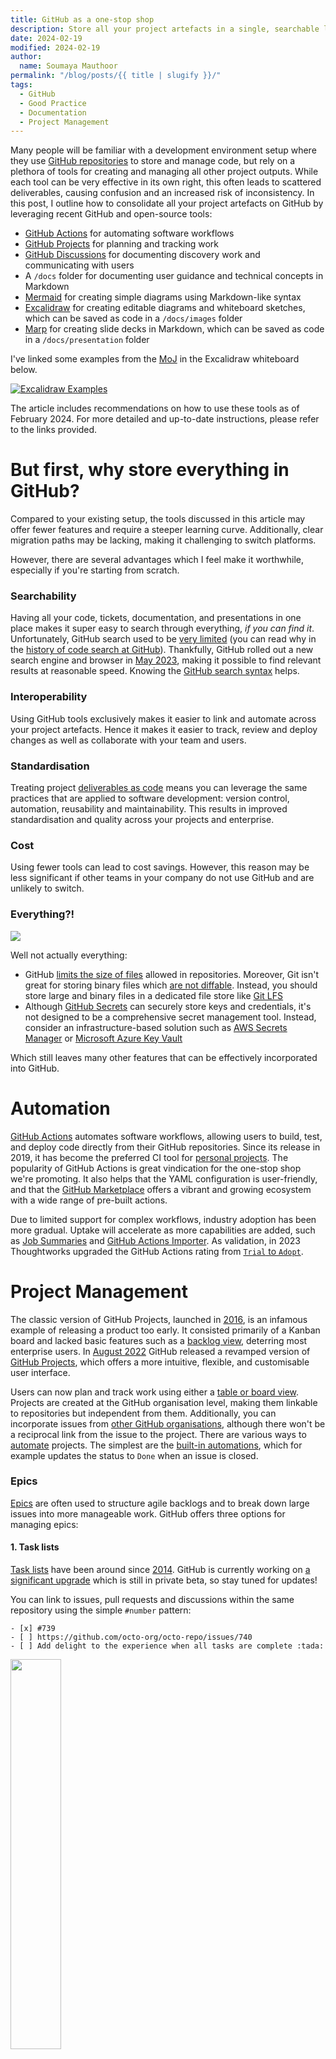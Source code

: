 ```yaml
---
title: GitHub as a one-stop shop
description: Store all your project artefacts in a single, searchable location on GitHub
date: 2024-02-19
modified: 2024-02-19
author:
  name: Soumaya Mauthoor
permalink: "/blog/posts/{{ title | slugify }}/"
tags:
  - GitHub
  - Good Practice
  - Documentation
  - Project Management
---
```


Many people will be familiar with a development environment setup where they use [GitHub repositories](https://docs.github.com/en/repositories/creating-and-managing-repositories/quickstart-for-repositories) to store and manage code, but rely on a plethora of tools for creating and managing all other project outputs. While each tool can be very effective in its own right, this often leads to scattered deliverables, causing confusion and an increased risk of inconsistency. In this post, I outline how to consolidate all your project artefacts on GitHub by leveraging recent GitHub and open-source tools:

- [GitHub Actions](https://docs.github.com/en/actions) for automating software workflows
- [GitHub Projects](https://docs.github.com/en/issues/planning-and-tracking-with-projects/learning-about-projects/about-projects) for planning and tracking work
- [GitHub Discussions](https://docs.github.com/en/discussions) for documenting discovery work and communicating with users
- A `/docs` folder for documenting user guidance and technical concepts in Markdown
- [Mermaid](https://docs.github.com/en/get-started/writing-on-github/working-with-advanced-formatting/creating-diagrams) for creating simple diagrams using Markdown-like syntax
- [Excalidraw](https://excalidraw.com/) for creating editable diagrams and whiteboard sketches, which can be saved as code in a `/docs/images` folder
- [Marp](https://marp.app/) for creating slide decks in Markdown, which can be saved as code in a `/docs/presentation` folder

I've linked some examples from the [MoJ](https://mojdigital.blog.gov.uk/) in the Excalidraw whiteboard below.

[![Excalidraw Examples](images/github-one-stop-shop.excalidraw.png)](https://excalidraw.com/#url=https://raw.githubusercontent.com/ministryofjustice/data-and-analytics-engineering/add-github-blog/src/content/blog/posts/images/github-one-stop-shop.excalidraw.png)

The article includes recommendations on how to use these tools as of February 2024. For more detailed and up-to-date instructions, please refer to the links provided.

# But first, why store everything in GitHub?

Compared to your existing setup, the tools discussed in this article may offer fewer features and require a steeper learning curve. Additionally, clear migration paths may be lacking, making it challenging to switch platforms.

However, there are several advantages which I feel make it worthwhile, especially if you're starting from scratch.

### Searchability

Having all your code, tickets, documentation, and presentations in one place makes it super easy to search through everything, *if you can find it*. Unfortunately, GitHub search used to be [very limited](https://github.com/isaacs/github/issues/908) (you can read why in the [history of code search at GitHub](https://github.blog/2021-12-15-a-brief-history-of-code-search-at-github/)). Thankfully, GitHub rolled out a new search engine and browser in [May 2023](https://github.blog/2023-05-08-github-code-search-is-generally-available/), making it possible to find relevant results at reasonable speed. Knowing the [GitHub search syntax](https://docs.github.com/en/search-github/getting-started-with-searching-on-github/understanding-the-search-syntax) helps.

### Interoperability

Using GitHub tools exclusively makes it easier to link and automate across your project artefacts. Hence it makes it easier to track, review and deploy changes as well as collaborate with your team and users.

### Standardisation

Treating project [deliverables as code](https://thenewstack.io/why-docs-as-code-should-be-part-of-your-dev-cycle/) means you can leverage the same practices that are applied to software development: version control, automation, reusability and maintainability. This results in improved standardisation and quality across your projects and enterprise.

### Cost

Using fewer tools can lead to cost savings. However, this reason may be less significant if other teams in your company do not use GitHub and are unlikely to switch.

### Everything?!

![](https://media.giphy.com/media/v1.Y2lkPTc5MGI3NjExNXBreDNwZWtlZzdhNWRkbWZ3aGl6dGhlbTJ2ZTczZTV0dnh6cWEwMiZlcD12MV9pbnRlcm5hbF9naWZfYnlfaWQmY3Q9Zw/N63fPtiPhkBdS/giphy.gif)

Well not actually everything:

- GitHub [limits the size of files](https://docs.github.com/en/repositories/working-with-files/managing-large-files/about-large-files-on-github) allowed in repositories. Moreover, Git isn't great for storing binary files which [are not diffable](https://opensource.com/life/16/8/how-manage-binary-blobs-git-part-7). Instead, you should store large and binary files in a dedicated file store like [Git LFS](https://docs.github.com/en/repositories/working-with-files/managing-large-files/about-git-large-file-storage)
- Although [GitHub Secrets](https://docs.github.com/en/actions/security-guides/using-secrets-in-github-actions) can securely store keys and credentials, it's not designed to be a comprehensive secret management tool. Instead, consider an infrastructure-based solution such as [AWS Secrets Manager](https://docs.aws.amazon.com/secretsmanager/latest/userguide/intro.html) or [Microsoft Azure Key Vault](https://azure.microsoft.com/en-gb/products/key-vault/)

Which still leaves many other features that can be effectively incorporated into GitHub.

# Automation

[GitHub Actions](https://docs.github.com/en/actions) automates software workflows, allowing users to build, test, and deploy code directly from their GitHub repositories. Since its release in 2019, it has become the preferred CI tool for [personal projects](https://blog.jetbrains.com/teamcity/2023/07/best-ci-tools/). The popularity of GitHub Actions is great vindication for the one-stop shop we're promoting. It also helps that the YAML configuration is user-friendly, and that the [GitHub Marketplace](https://github.com/marketplace?type=) offers a vibrant and growing ecosystem with a wide range of pre-built actions.

Due to limited support for complex workflows, industry adoption has been more gradual. Uptake will accelerate as more capabilities are added, such as [Job Summaries](https://github.blog/2022-05-09-supercharging-github-actions-with-job-summaries/) and [GitHub Actions Importer](https://github.blog/2023-03-01-github-actions-importer-is-now-generally-available/). As validation, in 2023 Thoughtworks upgraded the GitHub Actions rating from [`Trial` to `Adopt`](https://www.thoughtworks.com/en-gb/radar/platforms/github-actions).

# Project Management

The classic version of GitHub Projects, launched in [2016](https://github.blog/2016-09-14-a-whole-new-github-universe-announcing-new-tools-forums-and-features/), is an infamous example of releasing a product too early. It consisted primarily of a Kanban board and lacked basic features such as a [backlog view](https://medium.com/momenton/jira-vs-github-issue-tracking-4cdf3bdd1437), deterring most enterprise users. In [August 2022](https://github.blog/2022-07-27-planning-next-to-your-code-github-projects-is-now-generally-available/) GitHub released a revamped version of [GitHub Projects](https://docs.github.com/en/issues/planning-and-tracking-with-projects/learning-about-projects/about-projects), which offers a more intuitive, flexible, and customisable user interface. 

Users can now plan and track work using either a [table or board view](https://docs.github.com/en/issues/planning-and-tracking-with-projects/customizing-views-in-your-project/changing-the-layout-of-a-view). Projects are created at the GitHub organisation level, making them linkable to repositories but independent from them. Additionally, you can incorporate issues from [other GitHub organisations](https://github.blog/changelog/2023-02-23-github-issues-projects-february-23rd-update/#add-cross-organization-issues-and-pull-requests-to-projects), although there won't be a reciprocal link from the issue to the project. There are various ways to [automate](https://docs.github.com/en/issues/planning-and-tracking-with-projects/automating-your-project) projects. The simplest are the [built-in automations](https://docs.github.com/en/issues/planning-and-tracking-with-projects/automating-your-project/using-the-built-in-automations), which for example updates the status to `Done` when an issue is closed.

### Epics

[Epics](https://theproductmanager.com/topics/agile-epic/) are often used to structure agile backlogs and to break down large issues into more manageable work. GitHub offers three options for managing epics:

#### 1. Task lists

[Task lists](https://docs.github.com/en/get-started/writing-on-github/working-with-advanced-formatting/about-task-lists) have been around since [2014](https://github.blog/2013-01-09-task-lists-in-gfm-issues-pulls-comments/). GitHub is currently working on [a significant upgrade](https://docs.github.com/en/issues/managing-your-tasks-with-tasklists) which is still in private beta, so stay tuned for updates!

You can link to issues, pull requests and discussions within the same repository using the simple `#number` pattern: 

```
- [x] #739
- [ ] https://github.com/octo-org/octo-repo/issues/740
- [ ] Add delight to the experience when all tasks are complete :tada:
```

<img src="https://docs.github.com/assets/cb-127417/mw-1440/images/help/writing/task-list-rendered.webp" width="40%" height="40%">

For cross-repository linking you'll need to specify the full url. You can also draft tasks until you're ready to convert them into issues, or leave them as-is for smaller tasks.

I recommend assigning an `Epic` label to parent issues to make them easier to identify. You can display the `Epic` label in GitHub Projects, and filter and search by the `Epic` label. Although GitHub Projects does not [yet](https://docs.github.com/en/issues/planning-and-tracking-with-projects/understanding-fields/about-tracks-and-tracked-by-fields) display relationships, it's easy to view by opening the issue screen:

<img src="images/epics-github-projects.png" width="40%" height="40%">

You can navigate back to the epic in the "Tracked by" section next to the child issue's status:

<img src="https://docs.github.com/assets/cb-111881/mw-1440/images/help/writing/task-list-tracked.webp" width="40%" height="40%">

Navigating back to the epic from discussions and pull requests isn't as straightforward. As a workaround, you can add the epic to the pull request or discussion description using the format: `- Epic: #number`. Using a bullet list forces GitHub to render the epic title, improving clarity.

#### 2. Milestones

[GitHub milestones](https://docs.github.com/en/issues/using-labels-and-milestones-to-track-work/about-milestones) can be associated with issues and pull requests, but not discussions. You can display milestones on GitHub Projects as an additional column, and add them to the GitHub Project [roadmap layout](https://docs.github.com/en/issues/planning-and-tracking-with-projects/customizing-views-in-your-project/changing-the-layout-of-a-view#about-the-roadmap-layout.). For more complicated projects which require a more nested hierarchy, you can group issue epics into milestones, as explained in this mermaid diagram:

```mermaid
flowchart 
    Epic[Issue with Epic label]
    Issue --> |Task list|Epic
    PR[Pull Request] --> |Task list|Epic
    Discussion --> |Task list|Epic 
    Epic --> Milestone
```

Note that cross-repository milestones [are not yet supported](https://github.com/orgs/community/discussions/6296). A workaround is to record all issues in a core repo, even if the code is split amongst multiple repos. This also makes it easier to manage work.

#### 3. Labels

Don't use [GitHub labels](https://docs.github.com/en/issues/using-labels-and-milestones-to-track-work/managing-labels) for epics! This may seem an obvious option at first, but unlike milestones you can't set dates, track completion status or close labels.

### Roadmaps

The GitHub Project [roadmap layout](https://docs.github.com/en/issues/planning-and-tracking-with-projects/customizing-views-in-your-project/customizing-the-roadmap-layout) displays the project items on a timeline. However, I prefer using the [board layout](https://docs.github.com/en/issues/planning-and-tracking-with-projects/customizing-views-in-your-project/customizing-the-board-layout), and grouping issues by quarter. You can modify the `status` field to store the quarter, as used in the [GitHub public roadmap](https://github.com/orgs/github/projects/4247). Alternatively you can create a separate `Quarter` field.

Using quarters instead of dates encourages product owners and delivery managers to follow good practice such as:

- Create epics which are shorter than a quarter
- Limit the number of epics undertaken per quarter
- Give less precise but more accurate start and completion dates

### Requirement Analysis

The [MoSCoW method](https://www.techtarget.com/searchsoftwarequality/definition/MoSCoW-method) prioritises project requirements by splitting them into *must haves*, *should haves*, *could haves* and *will not haves*. This can be done within GitHub Projects by creating a new `MoSCoW` field with the relevant labels. The items can start off as drafts, and can be later converted into issues once more fleshed out.

### User Acceptance Testing (UAT)

A typical UAT scenario involves migrating a large group of users to a new solution, and making sure that existing functionality is replicated. A simple way of tracking progress is through a spreadsheet with a row per user and columns for recording completion of different actions. Instead, we have successfully used GitHub Projects to track UAT progress. Those internal to MoJ can access this private [project](https://github.com/orgs/moj-analytical-services/projects/72/views/1) for tracking user migration to a new database as an example. For external users, the concept is straightforward: 

1. Create an [issue template](https://docs.github.com/en/communities/using-templates-to-encourage-useful-issues-and-pull-requests/configuring-issue-templates-for-your-repository) to outline the different actions
1. Generate a ticket for each artefact that needs to be migrated
1. Replace the `status` field with the different actions
1. Use the project board layout to track progress

The advantages are many:

- Assign tickets to GitHub user accounts, instead of named individuals
- Use a single issue to track progress and communication
- Take advantage of [GitHub automation](https://docs.github.com/en/issues/planning-and-tracking-with-projects/automating-your-project)

# Project Documentation

Documentation about your project can take many forms, which needs to be recorded and managed differently depending on the audience and use case.

### Documentation about your code

This is obvious and should reside in your code. Good code documentation practice is outside the scope of this article. You can refer to [this article](https://swimm.io/learn/code-documentation/documentation-in-python-methods-and-best-practices) for some great pointers on documenting python code.

### Documentation about your project  

This includes architecture, dependencies, setup instructions and user guidance. You should keep this information in GitHub as Markdown files in a `/docs` folder in your GitHub repository. An alternative is [GitHub wikis](https://docs.github.com/en/communities/documenting-your-project-with-wikis), as has been successfully achieved [here](https://github.com/AstroBookings/.github/wiki). However I would not recommend for reasons which are best summarised in this [article](https://michaelheap.com/github-wiki-is-an-antipattern/). 

GitHub uses a variant of Markdown called [GitHub Flavored Markdown](https://docs.github.com/en/contributing/writing-for-github-docs/using-markdown-and-liquid-in-github-docs). It also uses [Liquid](https://shopify.github.io/liquid/basics/introduction/) syntax to expand the functionality for example to provide accessible tables and chunks of reusable content. However the [basics](https://docs.github.com/en/get-started/writing-on-github/getting-started-with-writing-and-formatting-on-github/basic-writing-and-formatting-syntax) should suffice for most needs. 

You can convert your documentation into a website using static site generators such as [mkdocs-material](https://squidfunk.github.io/mkdocs-material/) and host on [GitHub Pages](https://docs.github.com/en/pages/getting-started-with-github-pages/about-github-pages), GitHub's static site hosting service. Documentation websites are probably more relevant for external-facing documentation. It's advisable to stick with basic markdown formatting syntax to ensure compatibility.

Whilst it's recommended for documentation to go through the same review process as code, it can sometimes feel onerous. You can modify the [codeowners](https://docs.github.com/en/repositories/managing-your-repositorys-settings-and-features/customizing-your-repository/about-code-owners) to skip the approval process for changes to the `/docs` folder. You can also modify [GitHub workflows](https://docs.github.com/en/actions/using-workflows/workflow-syntax-for-github-actions#onpull_requestpull_request_targetbranchesbranches-ignore) to skip the workflow, which is useful in the case of long running tests.  

A few things to note about structuring the `/docs` folder:

- With a monorepo layout, you can split off into multiple `/docs` folders at the root of each sub-folder, but this can make it more complex to manage and navigate
- With a multi-repo approach, you can use the 'core' repository or create a 'docs' repository for documenting team or application level documentation. You can't combine code and documentation changes made against different repositories in a single pull request, but you can still link them via a task list

### Documentation about your approach

When you're evaluating options or completing some analysis you often create transient documentation. This type of documentation should be kept separate from your code to avoid clutter and confusion, especially for new team members. Your `/docs` folder should reflect the current state of your project, just like your code.

Instead, you can use [GitHub Discussions](https://docs.github.com/en/discussions/collaborating-with-your-community-using-discussions/about-discussions) which was released in [August 2021](https://github.blog/2021-08-17-github-discussions-out-of-beta/). Discussions are not enabled by default so you'll have to update the [repository settings](https://docs.github.com/en/repositories/managing-your-repositorys-settings-and-features/enabling-features-for-your-repository/enabling-or-disabling-github-discussions-for-a-repository). If you use a multi-repo approach, you can limit discussions to the core or docs repository to make it easier to track and search.

Unlike the `/docs` folder, discussions don't require approvals. Whilst it simplifies the workflow, it does mean that discussions can become an 'information swamp'. Hence you need a process for transferring sanitised information to the `/docs` folder. Luckily GitHub Discussions support the same [advanced formatting](https://docs.github.com/en/get-started/writing-on-github/working-with-advanced-formatting) as Markdown pages, which makes it easy to copy and paste. I recommend closing a discussion once the information has been migrated to the `/docs` folder.

GitHub Discussions allows your users to [participate](https://docs.github.com/en/discussions/collaborating-with-your-community-using-discussions/participating-in-a-discussion) with the idea generation process through comments, reactions and polls. However, this means everyone involved will need to check their GitHub notifications regularly. It can also cause confusion if you already use another communication medium e.g. Slack. A good rule of thumb is to consider whether you might want to refer to this information in a year's time. If so, use a discussion!

### Diagrams

[Mermaid](https://github.com/mermaid-js/mermaid#readme) is a JavaScript-based tool that lets you create diagrams using a Markdown-like syntax. GitHub released support for Mermaid in [February 2022](https://github.blog/2022-02-14-include-diagrams-markdown-files-mermaid/). It's particularly handy for adding editable diagrams to places like issues and discussions, as you don't have to save it to the `/docs` folder. However I found that Mermaid has a steep learning curve and limited options available so I would only suggest for simple diagrams. 

Instead, I recommend using [Excalidraw](https://excalidraw.com/), an open-source diagramming and whiteboarding tool. GitHub doesn't provide native support for Excalidraw, but you can export the diagram to SVG or PNG and embed the Excalidraw [scene data](https://kevinjalbert.com/using-excalidraws-embedded-scene-feature-for-collaborative-diagramming/) to make it editable. Whilst SVG is preferable because it is smaller in size and text-based (hence diffable), unfortunately it doesn't [render as nicely in GitHub](https://github.com/excalidraw/excalidraw/issues/4855) so I would stick with PNG for now. You can then upload the image file directly to issues and discussions, or save to a `/docs/images` folder for version control. GitHub has a nifty [image view mode](https://github.blog/2011-03-21-behold-image-view-modes/) for reviewing changes to images. You can edit diagrams on the Excalidraw web editor or download the [VS Code extension](https://marketplace.visualstudio.com/items?itemName=pomdtr.excalidraw-editor) to edit locally. You can also import diagrams directly from GitHub into the web editor by passing in the raw image url (see my Excalidraw diagram hyperlink as an example). Lastly, Excalidraw plus GitHub Discussions is great for recording the outcome of collaborative whiteboard sessions, which tend to get lost.

### Presentations

[Marp](https://marp.app/) is an open-source ecosystem for creating slide decks in Markdown, which can be exported to various formats, including PDF and HTML. Similar to Excalidraw, GitHub does not provide native support, but you can save the Markdown files in a `/docs/presentation` folder. The [marp-to-pages](https://github.com/ralexander-phi/marp-to-pages) GitHub template repository is great for starting out and includes a GitHub action for exporting to HTML and publishing to GitHub Pages. The [VS Code extension](https://marketplace.visualstudio.com/items?itemName=pomdtr.excalidraw-editor) makes it easier to edit and preview Markdown files locally.

While there's a bit of a learning curve, once you've decided on a format, it's very intuitive. We've successfully used Marp to create slide decks when [evaluating Iceberg](https://github.com/moj-analytical-services/iceberg-evaluation/tree/main/docs/presentations). Additionally, I've exported the `README.md` to HTML and hosted it on [GitHub Pages](https://moj-analytical-services.github.io/iceberg-evaluation/) for better visibility. Note that you shouldn't commit [generated files](https://homes.cs.washington.edu/~mernst/advice/version-control.html), but it's fine for exploratory projects. For production code, you should use something like the [marp-to-pages](https://github.com/ralexander-phi/marp-to-pages/blob/main/.github/workflows/marp-to-pages.yml) GitHub action, which generates PDF and HTML files as part of a pull request or merge.

# Conclusion

Historically, GitHub has been mainly valued for source code management. Recent enhancements to the GitHub ecosystem, coupled with various open-source tools, make it possible to integrate code, automation, tracking, and documentation within one platform. While there may be initial challenges, the long-term benefits include increased efficiency, consistency, and transparency.

If you have any comments or suggestions please post on the [discussion](https://github.com/ministryofjustice/data-and-analytics-engineering/discussions/10).

# Acknowledgements

I would like to thank the following people and resources:

- The managed pipelines crew for being so open to experimenting!
- The Saturday Coding Club for providing insightful suggestions 
- [Richard Baguley](https://github.com/bagg3rs) for introducing me to Excalidraw
- [Julia Lawrence](https://github.com/julialawrence) for encouraging me to give GitHub Projects another try
- [Calum Barnett](https://github.com/calumabarnett) for making sure I follow the [GDS style guide](https://www.gov.uk/guidance/style-guide/a-to-z-of-gov-uk-style)
- ChatGPT3.5 for proofreading and adding a touch of polish
